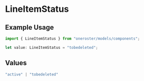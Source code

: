 # LineItemStatus

## Example Usage

```typescript
import { LineItemStatus } from "oneroster/models/components";

let value: LineItemStatus = "tobedeleted";
```

## Values

```typescript
"active" | "tobedeleted"
```